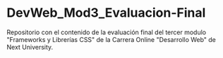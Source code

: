 # DevWeb_Mod3_Evaluacion-Final
Repositorio con el contenido de la evaluación final del tercer modulo "Frameworks y Librerías CSS" de la Carrera Online "Desarrollo Web" de Next University.
